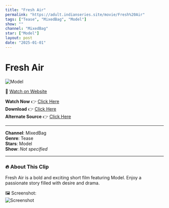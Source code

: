 ```yaml
---
title: "Fresh Air"
permalink: "https://adult.indianseries.site/movie/Fresh%20Air"
tags: ["Tease", "MixedBag", "Model"]
show: ""
channel: "MixedBag"
star: ["Model"]
layout: post
date: "2025-01-01"
---
```


# Fresh Air

![Model](https://shorts.desisins.com/wp-content/uploads/2024/04/Taze-DesiSins.com_.jpg)

🔗 [Watch on Website](https://adult.indianseries.site/movie/Fresh%20Air)

**Watch Now** 👉 [Click Here](https://adult.indianseries.site/movie/Fresh%20Air)  
**Download** 👉 [Click Here](https://adult.indianseries.site/movie/Fresh%20Air)  
**Alternate Source** 👉 [Click Here](https://adult.indianseries.site/movie/Fresh%20Air)

---

**Channel**: MixedBag  
**Genre**: Tease  
**Stars**: Model  
**Show**: *Not specified*

---

### 🔥 About This Clip

Fresh Air is a bold and exciting short film featuring Model. Enjoy a passionate story filled with desire and drama.
 
🖼️ Screenshot:  
![Screenshot](https://shorts.desisins.com/wp-content/uploads/2024/04/Taze-DesiSins.com_.jpg)
